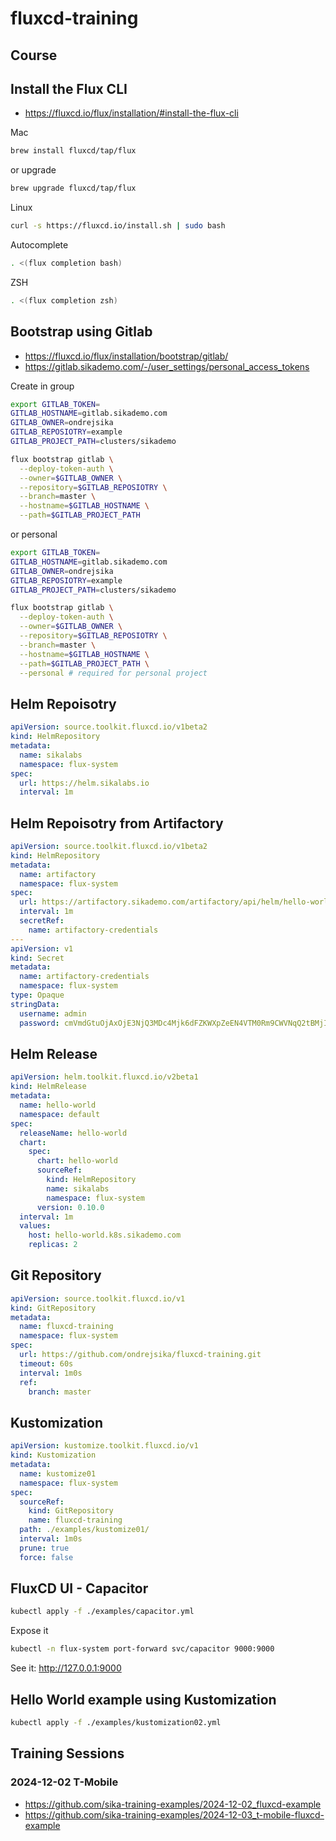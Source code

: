 # fluxcd-training

## Course

## Install the Flux CLI

- https://fluxcd.io/flux/installation/#install-the-flux-cli

Mac

```bash
brew install fluxcd/tap/flux
```

or upgrade

```bash
brew upgrade fluxcd/tap/flux
```

Linux

```bash
curl -s https://fluxcd.io/install.sh | sudo bash
```

Autocomplete

```bash
. <(flux completion bash)
```

ZSH

```zsh
. <(flux completion zsh)
```

## Bootstrap using Gitlab

- https://fluxcd.io/flux/installation/bootstrap/gitlab/
- https://gitlab.sikademo.com/-/user_settings/personal_access_tokens

Create in group

```bash
export GITLAB_TOKEN=
GITLAB_HOSTNAME=gitlab.sikademo.com
GITLAB_OWNER=ondrejsika
GITLAB_REPOSIOTRY=example
GITLAB_PROJECT_PATH=clusters/sikademo
```

```bash
flux bootstrap gitlab \
  --deploy-token-auth \
  --owner=$GITLAB_OWNER \
  --repository=$GITLAB_REPOSIOTRY \
  --branch=master \
  --hostname=$GITLAB_HOSTNAME \
  --path=$GITLAB_PROJECT_PATH
```

or personal

```bash
export GITLAB_TOKEN=
GITLAB_HOSTNAME=gitlab.sikademo.com
GITLAB_OWNER=ondrejsika
GITLAB_REPOSIOTRY=example
GITLAB_PROJECT_PATH=clusters/sikademo
```

```bash
flux bootstrap gitlab \
  --deploy-token-auth \
  --owner=$GITLAB_OWNER \
  --repository=$GITLAB_REPOSIOTRY \
  --branch=master \
  --hostname=$GITLAB_HOSTNAME \
  --path=$GITLAB_PROJECT_PATH \
  --personal # required for personal project
```

## Helm Repoisotry

```yaml
apiVersion: source.toolkit.fluxcd.io/v1beta2
kind: HelmRepository
metadata:
  name: sikalabs
  namespace: flux-system
spec:
  url: https://helm.sikalabs.io
  interval: 1m
```

## Helm Repoisotry from Artifactory

```yaml
apiVersion: source.toolkit.fluxcd.io/v1beta2
kind: HelmRepository
metadata:
  name: artifactory
  namespace: flux-system
spec:
  url: https://artifactory.sikademo.com/artifactory/api/helm/hello-world-helm
  interval: 1m
  secretRef:
    name: artifactory-credentials
---
apiVersion: v1
kind: Secret
metadata:
  name: artifactory-credentials
  namespace: flux-system
type: Opaque
stringData:
  username: admin
  password: cmVmdGtuOjAxOjE3NjQ3MDc4Mjk6dFZKWXpZeEN4VTM0Rm9CWVNqQ2tBMjI4Y2RO
```

## Helm Release

```yaml
apiVersion: helm.toolkit.fluxcd.io/v2beta1
kind: HelmRelease
metadata:
  name: hello-world
  namespace: default
spec:
  releaseName: hello-world
  chart:
    spec:
      chart: hello-world
      sourceRef:
        kind: HelmRepository
        name: sikalabs
        namespace: flux-system
      version: 0.10.0
  interval: 1m
  values:
    host: hello-world.k8s.sikademo.com
    replicas: 2
```

## Git Repository

```yaml
apiVersion: source.toolkit.fluxcd.io/v1
kind: GitRepository
metadata:
  name: fluxcd-training
  namespace: flux-system
spec:
  url: https://github.com/ondrejsika/fluxcd-training.git
  timeout: 60s
  interval: 1m0s
  ref:
    branch: master
```

## Kustomization

```yaml
apiVersion: kustomize.toolkit.fluxcd.io/v1
kind: Kustomization
metadata:
  name: kustomize01
  namespace: flux-system
spec:
  sourceRef:
    kind: GitRepository
    name: fluxcd-training
  path: ./examples/kustomize01/
  interval: 1m0s
  prune: true
  force: false
```

## FluxCD UI - Capacitor

```bash
kubectl apply -f ./examples/capacitor.yml
```

Expose it

```bash
kubectl -n flux-system port-forward svc/capacitor 9000:9000
```

See it: http://127.0.0.1:9000

## Hello World example using Kustomization

```bash
kubectl apply -f ./examples/kustomization02.yml
```

## Training Sessions

### 2024-12-02 T-Mobile

- https://github.com/sika-training-examples/2024-12-02_fluxcd-example
- https://github.com/sika-training-examples/2024-12-03_t-mobile-fluxcd-example
